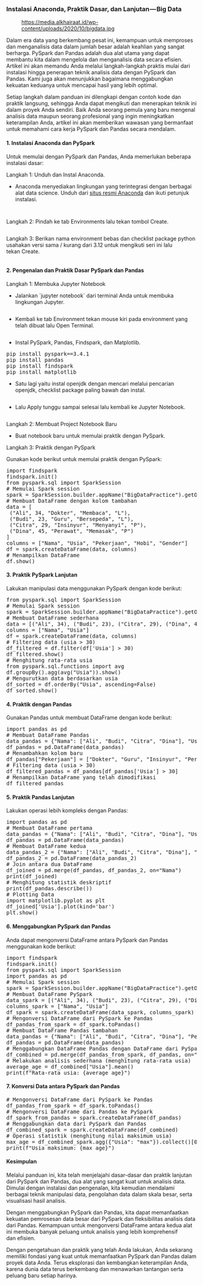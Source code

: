 <!--START_SECTION:medium-->
<h3>Instalasi Anaconda, Praktik Dasar, dan Lanjutan — Big Data</h3><figure><img alt="" src="https://cdn-images-1.medium.com/max/1024/0*OzJLuQU8hz1EsbYa.jpg" /><figcaption><a href="https://media.alkhairaat.id/wp-content/uploads/2020/10/bigdata.jpg">https://media.alkhairaat.id/wp-content/uploads/2020/10/bigdata.jpg</a></figcaption></figure><p>Dalam era data yang berkembang pesat ini, kemampuan untuk memproses dan menganalisis data dalam jumlah besar adalah keahlian yang sangat berharga. PySpark dan Pandas adalah dua alat utama yang dapat membantu kita dalam mengelola dan menganalisis data secara efisien. Artikel ini akan memandu Anda melalui langkah-langkah praktis mulai dari instalasi hingga penerapan teknik analisis data dengan PySpark dan Pandas. Kami juga akan menunjukkan bagaimana menggabungkan kekuatan keduanya untuk mencapai hasil yang lebih optimal.</p><p>Setiap langkah dalam panduan ini dilengkapi dengan contoh kode dan praktik langsung, sehingga Anda dapat mengikuti dan menerapkan teknik ini dalam proyek Anda sendiri. Baik Anda seorang pemula yang baru mengenal analisis data maupun seorang profesional yang ingin meningkatkan keterampilan Anda, artikel ini akan memberikan wawasan yang bermanfaat untuk memahami cara kerja PySpark dan Pandas secara mendalam.</p><h4>1. Instalasi Anaconda dan PySpark</h4><p>Untuk memulai dengan PySpark dan Pandas, Anda memerlukan beberapa instalasi dasar:</p><p>Langkah 1: Unduh dan Instal Anaconda.</p><ul><li>Anaconda menyediakan lingkungan yang terintegrasi dengan berbagai alat data science. Unduh dari <a href="https://www.anaconda.com/products/distribution">situs resmi Anaconda</a> dan ikuti petunjuk instalasi.</li></ul><figure><img alt="" src="https://cdn-images-1.medium.com/max/780/1*8y1vGe0tNJknLGMef9VsYQ.png" /></figure><figure><img alt="" src="https://cdn-images-1.medium.com/max/780/1*v4ephdpPtAIi1wNmqahNLQ.png" /></figure><p>Langkah 2: Pindah ke tab Environments lalu tekan tombol Create.</p><figure><img alt="" src="https://cdn-images-1.medium.com/max/827/1*_RMfYQpRvjTTJXDPIwykiQ.png" /></figure><p>Langkah 3: Berikan nama environment bebas dan checklist package python usahakan versi sama / kurang dari 3.12 untuk mengikuti seri ini lalu tekan Create.</p><figure><img alt="" src="https://cdn-images-1.medium.com/max/750/1*79C3FAYHoLDit2b2711rgA.png" /></figure><h4>2. Pengenalan dan Praktik Dasar PySpark dan Pandas</h4><p>Langkah 1: Membuka Jupyter Notebook</p><ul><li>Jalankan `jupyter notebook` dari terminal Anda untuk membuka lingkungan Jupyter.</li></ul><figure><img alt="" src="https://cdn-images-1.medium.com/max/827/1*V6xnKZRT5viOe3vYM3KPVQ.png" /></figure><ul><li>Kembali ke tab Environment tekan mouse kiri pada environment yang telah dibuat lalu Open Terminal.</li></ul><figure><img alt="" src="https://cdn-images-1.medium.com/max/827/1*_DQwHlJ1v0JNEjnEvKtTRg.png" /></figure><ul><li>Instal PySpark, Pandas, Findspark, dan Matplotlib.</li></ul><pre>pip install pyspark==3.4.1<br />pip install pandas<br />pip install findspark<br />pip install matplotlib</pre><ul><li>Satu lagi yaitu instal openjdk dengan mencari melalui pencarian openjdk, checklist package paling bawah dan instal.</li></ul><figure><img alt="" src="https://cdn-images-1.medium.com/max/827/1*q94C99pgrZpaSULx1AtTYA.png" /></figure><ul><li>Lalu Apply tunggu sampai selesai lalu kembali ke Jupyter Notebook.</li></ul><figure><img alt="" src="https://cdn-images-1.medium.com/max/716/1*kLQbE48htDQdujMJzNjgsw.png" /></figure><p>Langkah 2: Membuat Project Notebook Baru</p><ul><li>Buat notebook baru untuk memulai praktik dengan PySpark.</li></ul><p>Langkah 3: Praktik dengan PySpark</p><p>Gunakan kode berikut untuk memulai praktik dengan PySpark:</p><pre>import findspark<br />findspark.init()<br />from pyspark.sql import SparkSession<br /># Memulai Spark session<br />spark = SparkSession.builder.appName("BigDataPractice").getOrCreate()<br /># Membuat DataFrame dengan kolom tambahan<br />data = [<br /> ("Ali", 34, "Dokter", "Membaca", "L"),<br /> ("Budi", 23, "Guru", "Bersepeda", "L"),<br /> ("Citra", 29, "Insinyur", "Menyanyi", "P"),<br /> ("Dina", 45, "Perawat", "Memasak", "P")<br />]<br />columns = ["Nama", "Usia", "Pekerjaan", "Hobi", "Gender"]<br />df = spark.createDataFrame(data, columns)<br /># Menampilkan DataFrame<br />df.show()</pre><h4>3. Praktik PySpark Lanjutan</h4><p>Lakukan manipulasi data menggunakan PySpark dengan kode berikut:</p><pre>from pyspark.sql import SparkSession<br /># Memulai Spark session<br />spark = SparkSession.builder.appName("BigDataPractice").getOrCreate()<br /># Membuat DataFrame sederhana<br />data = [("Ali", 34), ("Budi", 23), ("Citra", 29), ("Dina", 45)]<br />columns = ["Nama", "Usia"]<br />df = spark.createDataFrame(data, columns)<br /># Filtering data (usia > 30)<br />df_filtered = df.filter(df['Usia'] > 30)<br />df_filtered.show()<br /># Menghitung rata-rata usia<br />from pyspark.sql.functions import avg<br />df.groupBy().agg(avg("Usia")).show()<br /># Mengurutkan data berdasarkan usia<br />df_sorted = df.orderBy("Usia", ascending=False)<br />df_sorted.show()</pre><h4>4. Praktik dengan Pandas</h4><p>Gunakan Pandas untuk membuat DataFrame dengan kode berikut:</p><pre>import pandas as pd<br /># Membuat DataFrame Pandas<br />data_pandas = {"Nama": ["Ali", "Budi", "Citra", "Dina"], "Usia": [34, 23, 29, 45]}<br />df_pandas = pd.DataFrame(data_pandas)<br /># Menambahkan kolom baru<br />df_pandas["Pekerjaan"] = ["Dokter", "Guru", "Insinyur", "Perawat"]<br /># Filtering data (usia > 30)<br />df_filtered_pandas = df_pandas[df_pandas['Usia'] > 30]<br /># Menampilkan DataFrame yang telah dimodifikasi<br />df_filtered_pandas</pre><h4>5. Praktik Pandas Lanjutan</h4><p>Lakukan operasi lebih kompleks dengan Pandas:</p><pre>import pandas as pd<br /># Membuat DataFrame pertama<br />data_pandas = {"Nama": ["Ali", "Budi", "Citra", "Dina"], "Usia": [34, 23, 29, 45]}<br />df_pandas = pd.DataFrame(data_pandas)<br /># Membuat DataFrame kedua<br />data_pandas_2 = {"Nama": ["Ali", "Budi", "Citra", "Dina"], "Pekerjaan": ["Dokter", "Guru", "Insinyur", "Perawat"]}<br />df_pandas_2 = pd.DataFrame(data_pandas_2)<br /># Join antara dua DataFrame<br />df_joined = pd.merge(df_pandas, df_pandas_2, on="Nama")<br />print(df_joined)<br /># Menghitung statistik deskriptif<br />print(df_pandas.describe())<br /># Plotting Data<br />import matplotlib.pyplot as plt<br />df_joined['Usia'].plot(kind='bar')<br />plt.show()</pre><h4>6. Menggabungkan PySpark dan Pandas</h4><p>Anda dapat mengonversi DataFrame antara PySpark dan Pandas menggunakan kode berikut:</p><pre>import findspark<br />findspark.init()<br />from pyspark.sql import SparkSession<br />import pandas as pd<br /># Memulai Spark session<br />spark = SparkSession.builder.appName("BigDataPractice").getOrCreate()<br /># Membuat DataFrame PySpark<br />data_spark = [("Ali", 34), ("Budi", 23), ("Citra", 29), ("Dina", 45)]<br />columns_spark = ["Nama", "Usia"]<br />df_spark = spark.createDataFrame(data_spark, columns_spark)<br /># Mengonversi DataFrame dari PySpark ke Pandas<br />df_pandas_from_spark = df_spark.toPandas()<br /># Membuat DataFrame Pandas tambahan<br />data_pandas = {"Nama": ["Ali", "Budi", "Citra", "Dina"], "Pekerjaan": ["Dokter", "Guru", "Insinyur", "Perawat"]}<br />df_pandas = pd.DataFrame(data_pandas)<br /># Menggabungkan DataFrame Pandas dengan DataFrame dari PySpark<br />df_combined = pd.merge(df_pandas_from_spark, df_pandas, on="Nama")<br /># Melakukan analisis sederhana (menghitung rata-rata usia)<br />average_age = df_combined["Usia"].mean()<br />print(f"Rata-rata usia: {average_age}")</pre><h4>7. Konversi Data antara PySpark dan Pandas</h4><pre># Mengonversi DataFrame dari PySpark ke Pandas<br />df_pandas_from_spark = df_spark.toPandas()<br /># Mengonversi DataFrame dari Pandas ke PySpark<br />df_spark_from_pandas = spark.createDataFrame(df_pandas)<br /># Menggabungkan data dari PySpark dan Pandas<br />df_combined_spark = spark.createDataFrame(df_combined)<br /># Operasi statistik (menghitung nilai maksimum usia)<br />max_age = df_combined_spark.agg({"Usia": "max"}).collect()[0][0]<br />print(f"Usia maksimum: {max_age}")</pre><h4>Kesimpulan</h4><p>Melalui panduan ini, kita telah menjelajahi dasar-dasar dan praktik lanjutan dari PySpark dan Pandas, dua alat yang sangat kuat untuk analisis data. Dimulai dengan instalasi dan pengenalan, kita kemudian mendalami berbagai teknik manipulasi data, pengolahan data dalam skala besar, serta visualisasi hasil analisis.</p><p>Dengan menggabungkan PySpark dan Pandas, kita dapat memanfaatkan kekuatan pemrosesan data besar dari PySpark dan fleksibilitas analisis data dari Pandas. Kemampuan untuk mengonversi DataFrame antara kedua alat ini membuka banyak peluang untuk analisis yang lebih komprehensif dan efisien.</p><p>Dengan pengetahuan dan praktik yang telah Anda lakukan, Anda sekarang memiliki fondasi yang kuat untuk memanfaatkan PySpark dan Pandas dalam proyek data Anda. Terus eksplorasi dan kembangkan keterampilan Anda, karena dunia data terus berkembang dan menawarkan tantangan serta peluang baru setiap harinya.</p><img alt="" height="1" src="https://medium.com/_/stat?event=post.clientViewed&referrerSource=full_rss&postId=86ab9ce4ea55" width="1" />
<!--END_SECTION:medium-->